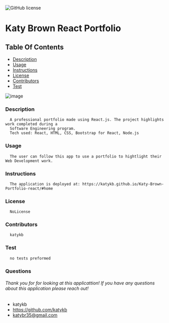 ![GitHub license](https://img.shields.io/badge/license-NoLicense-blue.svg)
# Katy Brown React Portfolio
## Table Of Contents
* [Description](#description)
* [Usage](#usage)
* [Instructions](#instructions)
* [License](#license)
* [Contributors](#contributors)
* [Test](#test)


![image](https://user-images.githubusercontent.com/97707793/182446064-fb44794f-61fc-487f-a6dc-4d615014c538.png)

### Description
      A professional portfolio made using React.js. The project highlights work completed during a
      Software Engineering program. 
      Tech used: React, HTML, CSS, Bootstrap for React, Node.js
### Usage
      The user can follow this app to use a portfolio to hightlight their Web Development work.
### Instructions
      The application is deployed at: https://katykb.github.io/Katy-Brown-Portfolio-react/#home
### License
      NoLicense
### Contributors
      katykb
### Test
      no tests preformed

### Questions
###### Thank you for for looking at this applicattion! If you have any questions about this application please reach out!     
* katykb
* https://github.com/katykb 
* katybr35@gmail.com
